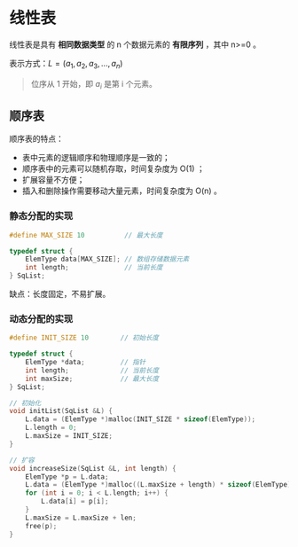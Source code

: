# 线性表

线性表是具有 **相同数据类型** 的 n 个数据元素的 **有限序列** ，其中 n>=0 。

表示方式：$L = (a_1, a_2, a_3, ..., a_n)$

> 位序从 1 开始，即 $a_i$ 是第 i 个元素。

## 顺序表

顺序表的特点：

-   表中元素的逻辑顺序和物理顺序是一致的；
-   顺序表中的元素可以随机存取，时间复杂度为 O(1) ；
-   扩展容量不方便；
-   插入和删除操作需要移动大量元素，时间复杂度为 O(n) 。

### 静态分配的实现

```c
#define MAX_SIZE 10          // 最大长度

typedef struct {
    ElemType data[MAX_SIZE]; // 数组存储数据元素
    int length;              // 当前长度
} SqList;
```

缺点：长度固定，不易扩展。

### 动态分配的实现

```c
#define INIT_SIZE 10        // 初始长度

typedef struct {
    ElemType *data;         // 指针
    int length;             // 当前长度
    int maxSize;            // 最大长度
} SqList;

// 初始化
void initList(SqList &L) {
    L.data = (ElemType *)malloc(INIT_SIZE * sizeof(ElemType));
    L.length = 0;
    L.maxSize = INIT_SIZE;
}

// 扩容
void increaseSize(SqList &L, int length) {
    ElemType *p = L.data;
    L.data = (ElemType *)malloc((L.maxSize + length) * sizeof(ElemType));
    for (int i = 0; i < L.length; i++) {
        L.data[i] = p[i];
    }
    L.maxSize = L.maxSize + len;
    free(p);
}
```

